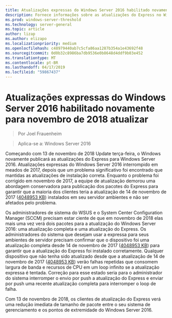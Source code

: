 ```yaml
---
title: Atualizações expressas do Windows Server 2016 habilitado novamente para novembro de 2018 atualizar
description: Fornece informações sobre as atualizações do Express no Windows Server 2016
ms.prod: windows-server-threshold
ms.technology: server-general
ms.topic: article
author: lizap
ms.author: elizapo
ms.localizationpriority: medium
ms.openlocfilehash: c48979440ab7c5cfa86aa1287b354a1e43692f48
ms.sourcegitcommit: 0d0b32c8986ba7db9536e0b8648d4ddf9b03e452
ms.translationtype: MT
ms.contentlocale: pt-BR
ms.lasthandoff: 04/17/2019
ms.locfileid: "59867437"
---
```

# <a name="express-updates-for-windows-server-2016-re-enabled-for-november-2018-update"></a>Atualizações expressas do Windows Server 2016 habilitado novamente para novembro de 2018 atualizar

>Por Joel Frauenheim

>Aplica-se a: Windows Server 2016

Começando com 13 de novembro de 2018 Update terça-feira, o Windows novamente publicará as atualizações do Express para Windows Server 2016. Atualizações expressas do Windows Server 2016 interrompido em meados de 2017, depois que um problema significativo foi encontrado que mantidas as atualizações de instalação correta. Enquanto o problema foi corrigido em novembro de 2017, a equipe de atualização demorou uma abordagem conservadora para publicação dos pacotes do Express para garantir que a maioria dos clientes teria a atualização de 14 de novembro de 2017 ([4048953 KB](https://support.microsoft.com/help/4048953/windows-10-update-kb4048953)) instalados em seu servidor ambientes e não ser afetados pelo problema.

Os administradores de sistema do WSUS e o System Center Configuration Manager (SCCM) precisam estar ciente de que em novembro de 2018 elas mais uma vez verá dois pacotes para a atualização do Windows Server 2016: uma atualização completa e uma atualização do Express. Os administradores do sistema que desejam usar a expressa para seus ambientes de servidor precisam confirmar que o dispositivo foi uma atualização completa desde 14 de novembro de 2017 ([4048953 KB](https://support.microsoft.com/help/4048953/windows-10-update-kb4048953)) para garantir que a atualização do Express foi instalado corretamente. Qualquer dispositivo que não tenha sido atualizado desde que a atualização de 14 de novembro de 2017 ([4048953 KB](https://support.microsoft.com/help/4048953/windows-10-update-kb4048953)) verão falhas repetidas que consomem largura de banda e recursos de CPU em um loop infinito se a atualização expressa é tentada.  Correção para esse estado seria para o administrador do sistema interromper o envio por push a atualização do Express e enviar por push uma recente atualização completa para interromper o loop de falha.

Com 13 de novembro de 2018, os clientes de atualização do Express verá uma redução imediata de tamanho de pacote entre o seu sistema de gerenciamento e os pontos de extremidade do Windows Server 2016.  